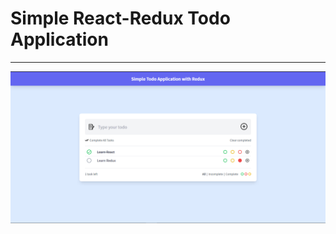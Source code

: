 # Simple React-Redux Todo Application

<hr />
<div> </div>
<img src='./src/assets/screenshot.png' />
